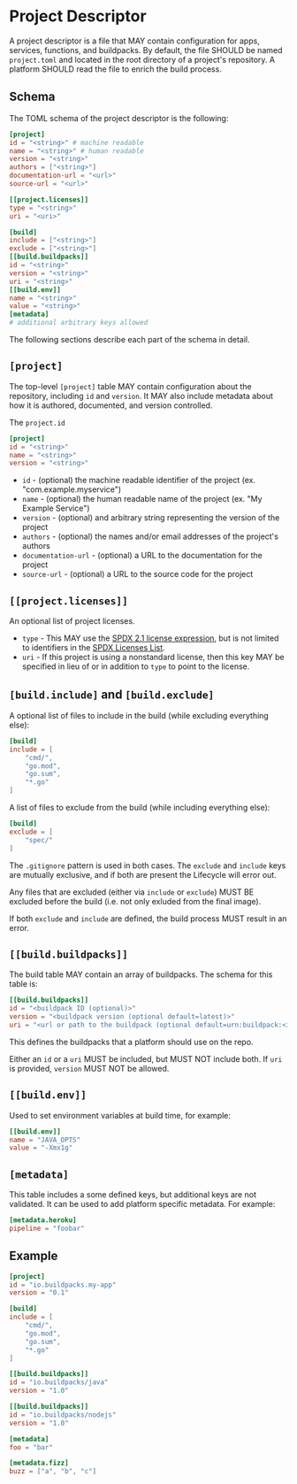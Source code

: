 # Project Descriptor

A project descriptor is a file that MAY contain configuration for apps, services, functions, and buildpacks. By default, the file SHOULD be named `project.toml` and located in the root directory of a project's repository. A platform SHOULD read the file to enrich the build process.

## Schema

The TOML schema of the project descriptor is the following:

```toml
[project]
id = "<string>" # machine readable
name = "<string>" # human readable
version = "<string>"
authors = ["<string>"]
documentation-url = "<url>"
source-url = "<url>"

[[project.licenses]]
type = "<string>"
uri = "<uri>"

[build]
include = ["<string>"]
exclude = ["<string>"]
[[build.buildpacks]]
id = "<string>"
version = "<string>"
uri = "<string>"
[[build.env]]
name = "<string>"
value = "<string>"
[metadata]
# additional arbitrary keys allowed
```

The following sections describe each part of the schema in detail.

## `[project]`

The top-level `[project]` table MAY contain configuration about the repository, including `id` and `version`. It MAY also include metadata about how it is authored, documented, and version controlled.

The `project.id`

```toml
[project]
id = "<string>"
name = "<string>"
version = "<string>"
```

* `id` - (optional) the machine readable identifier of the project (ex. "com.example.myservice")
* `name` - (optional) the human readable name of the project (ex. "My Example Service")
* `version` - (optional) and arbitrary string representing the version of the project
* `authors` - (optional) the names and/or email addresses of the project's authors
* `documentation-url` - (optional) a URL to the documentation for the project
* `source-url` - (optional) a URL to the source code for the project

## `[[project.licenses]]`

An optional list of project licenses.

* `type` - This MAY use the [SPDX 2.1 license expression](https://spdx.org/spdx-specification-21-web-version), but is not limited to identifiers in the [SPDX Licenses List](https://spdx.org/licenses/).
* `uri` - If this project is using a nonstandard license, then this key MAY be specified in lieu of or in addition to `type` to point to the license.

## `[build.include]` and `[build.exclude]`

A optional list of files to include in the build (while excluding everything else):

```toml
[build]
include = [
    "cmd/",
    "go.mod",
    "go.sum",
    "*.go"
]
```

A list of files to exclude from the build (while including everything else):

```toml
[build]
exclude = [
    "spec/"
]
```

The `.gitignore` pattern is used in both cases. The `exclude` and `include` keys are mutually exclusive, and if both are present the Lifecycle will error out.

Any files that are excluded (either via `include` or `exclude`) MUST BE excluded before the build (i.e. not only exluded from the final image).

If both `exclude` and `include` are defined, the build process MUST result in an error.

## `[[build.buildpacks]]`

The build table MAY contain an array of buildpacks. The schema for this table is:

```toml
[[build.buildpacks]]
id = "<buildpack ID (optional)>"
version = "<buildpack version (optional default=latest)>"
uri = "<url or path to the buildpack (optional default=urn:buildpack:<id>)"
```

This defines the buildpacks that a platform should use on the repo.

Either an `id` or a `uri` MUST be included, but MUST NOT include both. If `uri` is provided, `version` MUST NOT be allowed.

## `[[build.env]]`

Used to set environment variables at build time, for example:

```toml
[[build.env]]
name = "JAVA_OPTS"
value = "-Xmx1g"
```

## `[metadata]`

This table includes a some defined keys, but additional keys are not validated. It can be used to add platform specific metadata. For example:

```toml
[metadata.heroku]
pipeline = "foobar"
```

## Example

```toml
[project]
id = "io.buildpacks.my-app"
version = "0.1"

[build]
include = [
    "cmd/",
    "go.mod",
    "go.sum",
    "*.go"
]

[[build.buildpacks]]
id = "io.buildpacks/java"
version = "1.0"

[[build.buildpacks]]
id = "io.buildpacks/nodejs"
version = "1.0"

[metadata]
foo = "bar"

[metadata.fizz]
buzz = ["a", "b", "c"]
```
